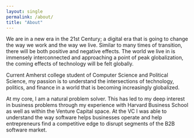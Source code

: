 ```yaml
---
layout: single
permalink: /about/
title: "About"
---
```


We are in a new era in the 21st Century; a digital era that is going to change the way we work and the way we live. Similar to many times of transition, there will be both positive and negative effects. The world we live in is immensely interconnected and approaching a point of peak globalization, the coming effects of technology will be felt globally.

Current Amherst college student of Computer Science and Political Science, my passion is to understand the intersections of technology, politics, and finance in a world that is becoming increasingly globalized. 

At my core, I am a natural problem solver. This has led to my deep interest in business problems through my experience with Harvard Business School as well as within the Venture Capital space. At the VC I was able to understand the way software helps businesses operate and help entrepreneurs find a competitive edge to disrupt segments of the B2B software market.

